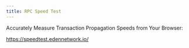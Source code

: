 ```yaml
---
title: RPC Speed Test
---
```


Accurately Measure Transaction Propagation Speeds from Your Browser:

https://speedtest.edennetwork.io/